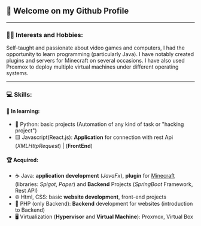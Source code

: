 ## 👋 Welcome on my Github Profile 

---
### 👨‍💻 Interests and Hobbies:

Self-taught and passionate about video games and computers,
I had the opportunity to learn programming (particularly Java).
I have notably created plugins and servers for Minecraft on several occasions.
I have also used Proxmox to deploy multiple virtual machines under different operating systems.

---
### 💻 Skills:

#### 🧠 In learning:

- 🐍 Python: basic projects (Automation of any kind of task or "hacking project")
- 🟨 Javascript(React.js): **Application** for connection with rest Api (*XMLHttpRequest*) | (**FrontEnd**)
#### 🏆 Acquired:

- ☕ Java: **application development** (*JavaFx*), **plugin** for [Minecraft](https://www.minecraft.net/fr-fr) (libraries: *Spigot*, *Paper*) and **Backend** Projects (*SpringBoot* Framework, Rest API)
- 🌐 Html, CSS: basic **website development**, front-end projects
- 🐘 PHP (only Backend): **Backend** development for websites (introduction to Backend)
- 🖥️ Virtualization (**Hypervisor** and **Virtual Machine**): Proxmox, Virtual Box